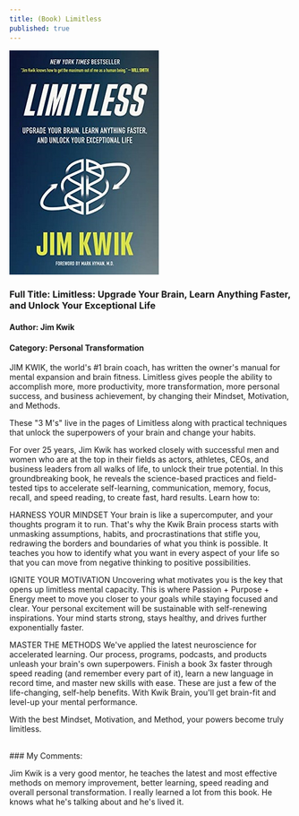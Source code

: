 ```yaml
---
title: (Book) Limitless
published: true
---
```


[<img src="/assets/limitless_book.jpg">](https://www.amazon.com/Limitless-Upgrade-Anything-Faster-Exceptional-ebook/dp/B082ZQDH63/ref=sr_1_1?dchild=1&keywords=limitless&qid=1632985085&s=digital-text&sr=1-1)

### Full Title: Limitless: Upgrade Your Brain, Learn Anything Faster, and Unlock Your Exceptional Life
#### Author: Jim Kwik
#### Category: Personal Transformation

JIM KWIK, the world's #1 brain coach, has written the owner's manual for mental expansion and brain fitness. Limitless gives people the ability to accomplish more, more productivity, more transformation, more personal success, and business achievement, by changing their Mindset, Motivation, and Methods.

These "3 M's" live in the pages of Limitless along with practical techniques that unlock the superpowers of your brain and change your habits.

For over 25 years, Jim Kwik has worked closely with successful men and women who are at the top in their fields as actors, athletes, CEOs, and business leaders from all walks of life, to unlock their true potential. In this groundbreaking book, he reveals the science-based practices and field-tested tips to accelerate self-learning, communication, memory, focus, recall, and speed reading, to create fast, hard results.
 Learn how to:

HARNESS YOUR MINDSET
Your brain is like a supercomputer, and your thoughts program it to run. That's why the Kwik Brain process starts with unmasking assumptions, habits, and procrastinations that stifle you, redrawing the borders and boundaries of what you think is possible. It teaches you how to identify what you want in every aspect of your life so that you can move from negative thinking to positive possibilities.

IGNITE YOUR MOTIVATION
Uncovering what motivates you is the key that opens up limitless mental capacity. This is where Passion + Purpose + Energy meet to move you closer to your goals while staying focused and clear. Your personal excitement will be sustainable with self-renewing inspirations. Your mind starts strong, stays healthy, and drives further exponentially faster.

MASTER THE METHODS
We've applied the latest neuroscience for accelerated learning. Our process, programs, podcasts, and products unleash your brain's own superpowers. Finish a book 3x faster through speed reading (and remember every part of it), learn a new language in record time, and master new skills with ease. These are just a few of the life-changing, self-help benefits. With Kwik Brain, you'll get brain-fit and level-up your mental performance.

With the best Mindset, Motivation, and Method, your powers become truly limitless.

<br>
### My Comments:

Jim Kwik is a very good mentor, he teaches the latest and most effective methods on memory improvement, better learning, speed reading and overall personal transformation. I really learned a lot from this book. He knows what he's talking about and he's lived it.
